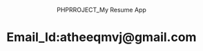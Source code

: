 <p align="center">PHPRROJECT_My Resume App</a></p>
<h1 align="center">Email_Id:atheeqmvj@gmail.com</p>
